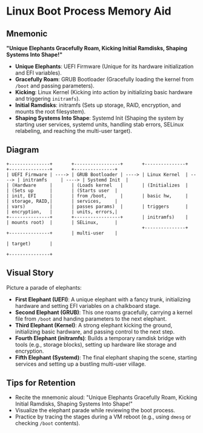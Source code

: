 # Linux Boot Process Memory Aid

## Mnemonic

**"Unique Elephants Gracefully Roam, Kicking Initial Ramdisks, Shaping Systems Into Shape!"**

- **Unique Elephants**: UEFI Firmware (Unique for its hardware initialization and EFI variables).
- **Gracefully Roam**: GRUB Bootloader (Gracefully loading the kernel from `/boot` and passing parameters).
- **Kicking**: Linux Kernel (Kicking into action by initializing basic hardware and triggering `initramfs`).
- **Initial Ramdisks**: initramfs (Sets up storage, RAID, encryption, and mounts the root filesystem).
- **Shaping Systems Into Shape**: Systemd Init (Shaping the system by starting user services, systemd units, handling stab errors, SELinux relabeling, and reaching the multi-user target).

## Diagram

```
+---------------+       +-----------------+       +---------------+       +---------------+       +---------------+
| UEFI Firmware | ----> | GRUB Bootloader | ----> | Linux Kernel  | ----> | initramfs     | ----> | Systemd Init  |
| (Hardware     |       | (Loads kernel   |       | (Initializes  |       | (Sets up      |       | (Starts user  |
| init, EFI     |       | from /boot,     |       | basic hw,     |       | storage, RAID,|       | services,     |
| vars)         |       | passes params)  |       | triggers      |       | encryption,   |       | units, errors,|
+---------------+       +-----------------+       | initramfs)    |       | mounts root)  |       | SELinux,      |
                                                  +---------------+       +---------------+       | multi-user    |
                                                                                                  | target)       |
                                                                                                  +---------------+
```

## Visual Story

Picture a parade of elephants:

- **First Elephant (UEFI)**: A unique elephant with a fancy trunk, initializing hardware and setting EFI variables on a chalkboard stage.
- **Second Elephant (GRUB)**: This one roams gracefully, carrying a kernel file from `/boot` and handing parameters to the next elephant.
- **Third Elephant (Kernel)**: A strong elephant kicking the ground, initializing basic hardware, and passing control to the next step.
- **Fourth Elephant (initramfs)**: Builds a temporary ramdisk bridge with tools (e.g., storage blocks), setting up hardware like storage and encryption.
- **Fifth Elephant (Systemd)**: The final elephant shaping the scene, starting services and setting up a bustling multi-user village.

## Tips for Retention

- Recite the mnemonic aloud: "Unique Elephants Gracefully Roam, Kicking Initial Ramdisks, Shaping Systems Into Shape!"
- Visualize the elephant parade while reviewing the boot process.
- Practice by tracing the stages during a VM reboot (e.g., using `dmesg` or checking `/boot` contents).
